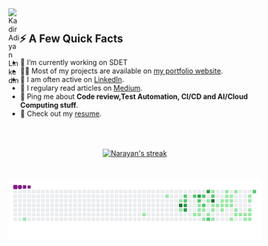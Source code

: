 

<a href="https://www.linkedin.com/in/kadiyan/">
  <img align="left" alt="Kadir Adiyan LinkedIn" width="22px" src="https://github.com/kadiradiyan/Git_GroupStudy/blob/master/src/download.png" />
</a>

</br>

<div>
  
  
  <h2>⚡️ A Few Quick Facts</h2>
  <ul>
    <li>🔭 I’m currently working on SDET </li> 
    <!-- <li>🧐 Studying for Oracle Certified Associate Exam.</li> -->
    <li>👨‍💻 Most of my projects are available on <a href="https://github.com/kadiradiyan">my portfolio website</a>.</li>
    <li>📝 I am often active on <a href="https://www.linkedin.com/in/kadiyan/">LinkedIn</a>.</li>
     <li>📝 I regulary read articles on <a href="https://medium.com/search?q=Software+Developers">Medium</a>.</li> 
    <li>💬 Ping me about <strong>Code review,Test Automation, CI/CD and AI/Cloud Computing stuff</strong>.</li>
    <li>📙 Check out my <a href="https://www.linkedin.com/in/kadiyan/">resume</a>.</li>
   <!-- <li>🎉 Fun Fact: I don't like .</li> -->
  </ul>
</div>

</br>

<!-- <a href="https://github.com/kadiradiyan/github-readme-stats"><img alt="Kadir's Github Stats" src="https://github-readme-stats.vercel.app/api?username=kadiradiyan&show_icons=true&count_private=true&theme=react&hide_border=true&bg_color=0D1117" /></a> -->
<br>
<p align="center">
    <a href="https://github.com/kadiradiyan/github-readme-streak-stats">
        <img title="🔥 Get streak stats for your profile at git.io/streak-stats" alt="Narayan's streak" src="https://github-readme-streak-stats.herokuapp.com/?user=kadiradiyan&theme=black-ice&hide_border=true&stroke=0000&background=060A0CD0"/>
    </a>
</p>
<br>

![snake gif](https://github.com/kadiradiyan/readme/blob/daeee2b3a739d8f391d87448e87de236c5481921/github-contribution-grid-snake.gif)



